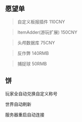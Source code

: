 ## 愿望单

> 自定义板报插件 110CNY    

> ItemAdder(游玩扩展) 150CNY    

> 头颅数据库 75CNY    

> 反作弊 140RMB    

> 捕捉球 50RMB    

## 饼

玩家全自动兑换自定义称号

世界自动刷新

服务器重启自动连接